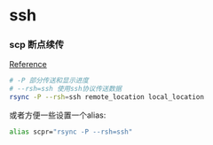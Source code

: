 # ssh

### scp 断点续传

[Reference](http://blog.csdn.net/hepeng597/article/details/8960885)

```zsh
# -P 部分传送和显示进度
# --rsh=ssh 使用ssh协议传送数据
rsync -P --rsh=ssh remote_location local_location
```

或者方便一些设置一个alias:

```zsh
alias scpr="rsync -P --rsh=ssh"
```